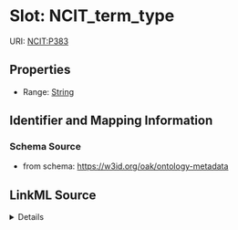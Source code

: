

# Slot: NCIT_term_type

URI: [NCIT:P383](http://purl.obolibrary.org/obo/NCIT_P383)



<!-- no inheritance hierarchy -->








## Properties

* Range: [String](String.md)





## Identifier and Mapping Information







### Schema Source


* from schema: https://w3id.org/oak/ontology-metadata




## LinkML Source

<details>
```yaml
name: NCIT_term_type
deprecated: use OMO over NCIT
from_schema: https://w3id.org/oak/ontology-metadata
deprecated_element_has_exact_replacement: category
rank: 1000
slot_uri: NCIT:P383
alias: NCIT_term_type
range: string

```
</details>